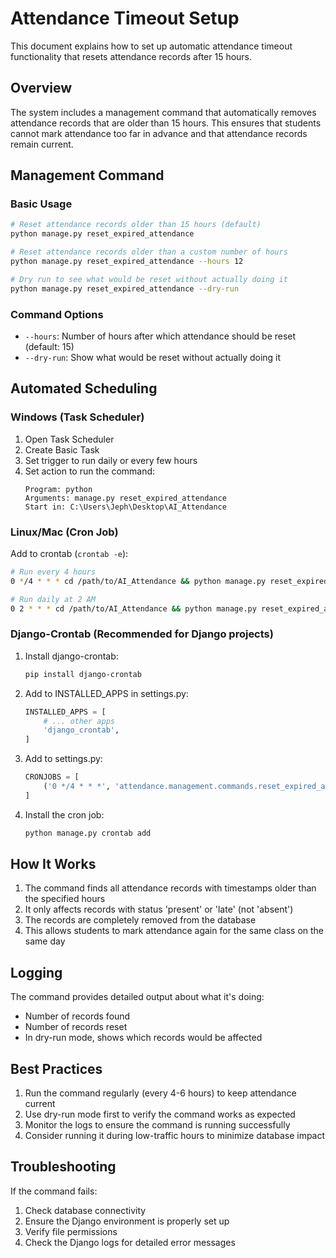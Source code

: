 # Attendance Timeout Setup

This document explains how to set up automatic attendance timeout functionality that resets attendance records after 15 hours.

## Overview

The system includes a management command that automatically removes attendance records that are older than 15 hours. This ensures that students cannot mark attendance too far in advance and that attendance records remain current.

## Management Command

### Basic Usage

```bash
# Reset attendance records older than 15 hours (default)
python manage.py reset_expired_attendance

# Reset attendance records older than a custom number of hours
python manage.py reset_expired_attendance --hours 12

# Dry run to see what would be reset without actually doing it
python manage.py reset_expired_attendance --dry-run
```

### Command Options

- `--hours`: Number of hours after which attendance should be reset (default: 15)
- `--dry-run`: Show what would be reset without actually doing it

## Automated Scheduling

### Windows (Task Scheduler)

1. Open Task Scheduler
2. Create Basic Task
3. Set trigger to run daily or every few hours
4. Set action to run the command:
   ```
   Program: python
   Arguments: manage.py reset_expired_attendance
   Start in: C:\Users\Jeph\Desktop\AI_Attendance
   ```

### Linux/Mac (Cron Job)

Add to crontab (`crontab -e`):

```bash
# Run every 4 hours
0 */4 * * * cd /path/to/AI_Attendance && python manage.py reset_expired_attendance

# Run daily at 2 AM
0 2 * * * cd /path/to/AI_Attendance && python manage.py reset_expired_attendance
```

### Django-Crontab (Recommended for Django projects)

1. Install django-crontab:
   ```bash
   pip install django-crontab
   ```

2. Add to INSTALLED_APPS in settings.py:
   ```python
   INSTALLED_APPS = [
       # ... other apps
       'django_crontab',
   ]
   ```

3. Add to settings.py:
   ```python
   CRONJOBS = [
       ('0 */4 * * *', 'attendance.management.commands.reset_expired_attendance.Command'),
   ]
   ```

4. Install the cron job:
   ```bash
   python manage.py crontab add
   ```

## How It Works

1. The command finds all attendance records with timestamps older than the specified hours
2. It only affects records with status 'present' or 'late' (not 'absent')
3. The records are completely removed from the database
4. This allows students to mark attendance again for the same class on the same day

## Logging

The command provides detailed output about what it's doing:
- Number of records found
- Number of records reset
- In dry-run mode, shows which records would be affected

## Best Practices

1. Run the command regularly (every 4-6 hours) to keep attendance current
2. Use dry-run mode first to verify the command works as expected
3. Monitor the logs to ensure the command is running successfully
4. Consider running it during low-traffic hours to minimize database impact

## Troubleshooting

If the command fails:
1. Check database connectivity
2. Ensure the Django environment is properly set up
3. Verify file permissions
4. Check the Django logs for detailed error messages

